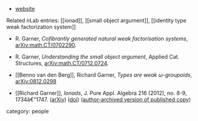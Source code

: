 
* [website](http://comp.mq.edu.au/~rgarner/)

Related $n$Lab entries: [[ionad]], [[small object argument]], [[identity type weak factorization system]]

* R. Garner, _Cofibrantly generated natural weak factorisation systems_, [arXiv:math.CT/0702290](http://arXiv.org/abs/math.CT/0702290).

* R. Garner, _Understanding the small object argument_, Applied Cat. Structures, [arXiv:math.CT/0712.0724](http://arXiv.org/abs/0712.0724).

* [[Benno van den Berg]], Richard Garner, *Types are weak $\omega$-groupoids*, [arXiv:0812.0298](http://arxiv.org/abs/0812.0298)

*  [[Richard Garner]], _Ionads_,  J. Pure Appl. Algebra 216 (2012), no. 8-9, 1734â€“1747. ([arXiv](http://arxiv.org/abs/0912.1415)) ([doi](http://dx.doi.org/10.1016/j.jpaa.2012.02.013)) ([author-archived version of published copy](http://comp.mq.edu.au/~rgarner/Papers/Ionads.pdf))

category: people
